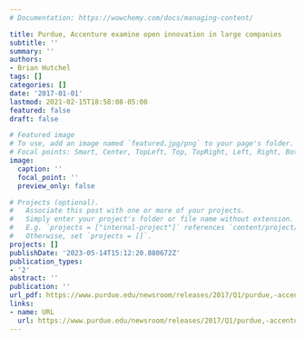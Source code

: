```yaml
---
# Documentation: https://wowchemy.com/docs/managing-content/

title: Purdue, Accenture examine open innovation in large companies
subtitle: ''
summary: ''
authors:
- Brian Hutchel
tags: []
categories: []
date: '2017-01-01'
lastmod: 2021-02-15T18:58:08-05:00
featured: false
draft: false

# Featured image
# To use, add an image named `featured.jpg/png` to your page's folder.
# Focal points: Smart, Center, TopLeft, Top, TopRight, Left, Right, BottomLeft, Bottom, BottomRight.
image:
  caption: ''
  focal_point: ''
  preview_only: false

# Projects (optional).
#   Associate this post with one or more of your projects.
#   Simply enter your project's folder or file name without extension.
#   E.g. `projects = ["internal-project"]` references `content/project/deep-learning/index.md`.
#   Otherwise, set `projects = []`.
projects: []
publishDate: '2023-05-14T15:12:20.880672Z'
publication_types:
- '2'
abstract: ''
publication: ''
url_pdf: https://www.purdue.edu/newsroom/releases/2017/Q1/purdue,-accenture-examine-open-innovation-in-large-companies.html
links:
- name: URL
  url: https://www.purdue.edu/newsroom/releases/2017/Q1/purdue,-accenture-examine-open-innovation-in-large-companies.html
---
```

